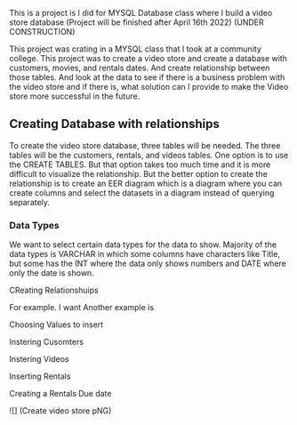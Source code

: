 This is a project is I did for MYSQL Database class where I build a video store database (Project will be finished after April 16th 2022)
(UNDER CONSTRUCTION)


This project was crating in a MYSQL class that I took at a community college. This project was to create a video store and create a database with customers, movies, and rentals dates. And create relationship between those tables. And look at the data to see if there is a business problem with the video store and if there is, what solution can I provide to make the Video store more successful in the future.

## Creating Database with relationships

To create the video store database, three tables will be needed. The three tables will be the customers, rentals, and videos tables. One option is to use the CREATE TABLES. But that option takes too much time and it is more difficult to visualize the relationship. But the better option to create the relationship is to create an EER diagram which is a diagram where you can create columns and select the datasets in a diagram instead of querying separately.

### Data Types
We want to select certain data types for the data to show. Majority of the data types is VARCHAR in which some columns have characters like Title, but some has the INT where the data only shows numbers and DATE where only the date is shown.

CReating Relationshuips

For example. I want
Another example is

Choosing Values to insert

Instering Cusomters

Instering Videos

Inserting Rentals

Creating a Rentals Due date

![] (Create video store pNG)
